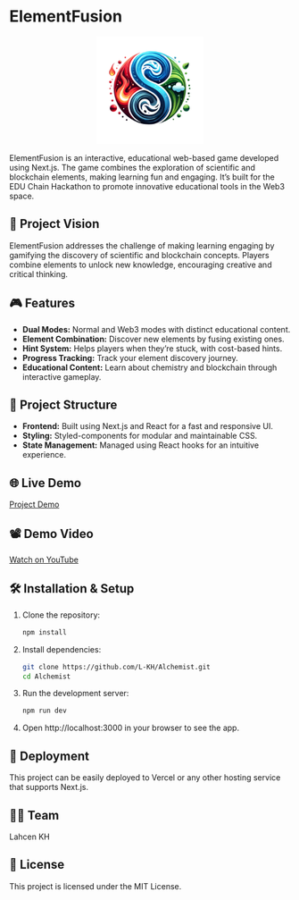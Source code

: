 # ElementFusion
<p align="center">
  <img src="https://github.com/L-KH/Alchemist/blob/main/public/android-chrome-192x192.png" alt="ElementFusion Logo">
</p>
ElementFusion is an interactive, educational web-based game developed using Next.js. The game combines the exploration of scientific and blockchain elements, making learning fun and engaging. It’s built for the EDU Chain Hackathon to promote innovative educational tools in the Web3 space.

## 🚀 Project Vision

ElementFusion addresses the challenge of making learning engaging by gamifying the discovery of scientific and blockchain concepts. Players combine elements to unlock new knowledge, encouraging creative and critical thinking.

## 🎮 Features

- **Dual Modes:** Normal and Web3 modes with distinct educational content.
- **Element Combination:** Discover new elements by fusing existing ones.
- **Hint System:** Helps players when they’re stuck, with cost-based hints.
- **Progress Tracking:** Track your element discovery journey.
- **Educational Content:** Learn about chemistry and blockchain through interactive gameplay.

## 📁 Project Structure

- **Frontend:** Built using Next.js and React for a fast and responsive UI.
- **Styling:** Styled-components for modular and maintainable CSS.
- **State Management:** Managed using React hooks for an intuitive experience.

## 🌐 Live Demo

[Project Demo]([https://demo.online](https://www.elementfusion.tech/))

## 📽️ Demo Video

[Watch on YouTube](https://demo.video)

## 🛠 Installation & Setup

1. Clone the repository:
   ```bash
   npm install

2. Install dependencies:
   ```bash
   git clone https://github.com/L-KH/Alchemist.git
   cd Alchemist

3. Run the development server:
   ```bash
   npm run dev
4. Open http://localhost:3000 in your browser to see the app.

## 🚀 Deployment

This project can be easily deployed to Vercel or any other hosting service that supports Next.js.

## 🧑‍💻 Team

Lahcen KH

## 📝 License

This project is licensed under the MIT License.



